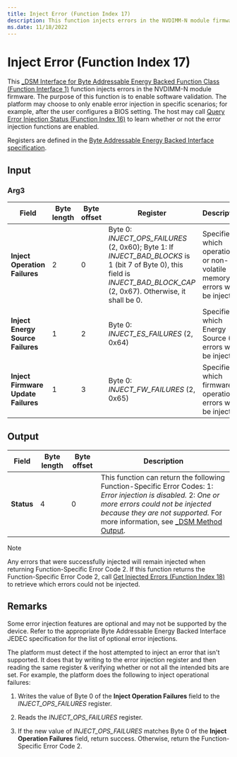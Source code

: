 ```yaml
---
title: Inject Error (Function Index 17)
description: This function injects errors in the NVDIMM-N module firmware. The purpose of this function is to enable software validation.
ms.date: 11/18/2022
---
```


# Inject Error (Function Index 17)

This [_DSM Interface for Byte Addressable Energy Backed Function Class (Function Interface 1)](-dsm-interface-for-byte-addressable-energy-backed-function-class--function-interface-1-.md) function injects errors in the NVDIMM-N module firmware. The purpose of this function is to enable software validation. The platform may choose to only enable error injection in specific scenarios; for example, after the user configures a BIOS setting. The host may call [Query Error Injection Status (Function Index 16)](query-error-injection-status--function-index-16-.md) to learn whether or not the error injection functions are enabled.

Registers are defined in the [Byte Addressable Energy Backed Interface specification](https://www.jedec.org/category/keywords/nvdimm-n).

## Input

### Arg3

| Field | Byte length | Byte offset | Register | Description |
| ----- | ----------- | ----------- | -------- | ----------- |
| **Inject Operation Failures** | 2 | 0 | Byte 0: *INJECT_OPS_FAILURES* (2, 0x60); Byte 1: If *INJECT_BAD_BLOCKS* is 1 (bit 7 of Byte 0), this field is *INJECT_BAD_BLOCK_CAP* (2, 0x67). Otherwise, it shall be 0. | Specifies which operation or non-volatile memory errors will be injected. |
| **Inject Energy Source Failures** | 1 | 2 | Byte 0: *INJECT_ES_FAILURES* (2, 0x64) | Specifies which Energy Source (ES) errors will be injected. |
| **Inject Firmware Update Failures** | 1 | 3 | Byte 0: *INJECT_FW_FAILURES* (2, 0x65) | Specifies which firmware operation errors will be injected. |

## Output

| Field | Byte length | Byte offset | Description |
| ----- | ----------- | ----------- | ----------- |
| **Status** | 4 | 0 | This function can return the following Function-Specific Error Codes: 1: *Error injection is disabled.* 2: *One or more errors could not be injected because they are not supported.* For more information, see [_DSM Method Output](-dsm-interface-for-byte-addressable-energy-backed-function-class--function-interface-1-.md). |

> [!NOTE]
> Any errors that were successfully injected will remain injected when returning Function-Specific Error Code 2. If this function returns the Function-Specific Error Code 2, call [Get Injected Errors (Function Index 18)](get-injected-errors--function-index-18-.md) to retrieve which errors could not be injected.

## Remarks

Some error injection features are optional and may not be supported by the device. Refer to the appropriate Byte Addressable Energy Backed Interface JEDEC specification for the list of optional error injections.

The platform must detect if the host attempted to inject an error that isn't supported. It does that by writing to the error injection register and then reading the same register & verifying whether or not all the intended bits are set. For example, the platform does the following to inject operational failures:

1. Writes the value of Byte 0 of the **Inject Operation Failures** field to the *INJECT_OPS_FAILURES* register.

2. Reads the *INJECT_OPS_FAILURES* register.

3. If the new value of *INJECT_OPS_FAILURES* matches Byte 0 of the **Inject Operation Failures** field, return success. Otherwise, return the Function-Specific Error Code 2.
